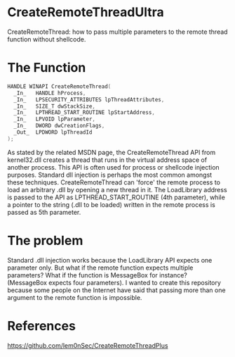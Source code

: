 # CreateRemoteThreadUltra
CreateRemoteThread: how to pass multiple parameters to the remote thread function without shellcode.
# The Function

```c++
HANDLE WINAPI CreateRemoteThread(
  _In_   HANDLE hProcess,
  _In_   LPSECURITY_ATTRIBUTES lpThreadAttributes,
  _In_   SIZE_T dwStackSize,
  _In_   LPTHREAD_START_ROUTINE lpStartAddress,
  _In_   LPVOID lpParameter,
  _In_   DWORD dwCreationFlags,
  _Out_  LPDWORD lpThreadId
);
```
As stated by the related MSDN page, the CreateRemoteThread API from kernel32.dll 
creates a thread that runs in the virtual address space of another process. This 
API is often used for process or shellcode injection purposes. Standard dll injection
is perhaps the most common amongst these techniques. CreateRemoteThread can 'force'
the remote process to load an arbitrary .dll by opening a new thread in it. 
The LoadLibrary address is passed to the API as LPTHREAD_START_ROUTINE (4th parameter), 
while a pointer to the string (.dll to be loaded) written in the remote process is passed as 5th parameter.
# The problem
Standard .dll injection works because the LoadLibrary API expects one parameter only. 
But what if the remote function expects multiple parameters?
What if the function is MessageBox for instance? (MessageBox expects four parameters).
I wanted to create this repository because some people on the Internet have said 
that passing more than one argument to the remote function is impossible.
# References
https://github.com/lem0nSec/CreateRemoteThreadPlus